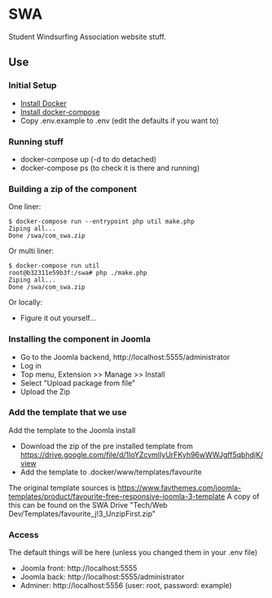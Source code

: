 SWA
==================

Student Windsurfing Association website stuff.

## Use

### Initial Setup

 * [Install Docker](https://docs.docker.com/install/)
 * [Install docker-compose](https://docs.docker.com/compose/install/)
 * Copy .env.example to .env (edit the defaults if you want to)

### Running stuff

* docker-compose up (-d to do detached)
* docker-compose ps (to check it is there and running)

### Building a zip of the component

One liner:
```
$ docker-compose run --entrypoint php util make.php
Ziping all...
Done /swa/com_swa.zip
```

Or multi liner:

```
$ docker-compose run util
root@b32311e59b3f:/swa# php ./make.php
Ziping all...
Done /swa/com_swa.zip
```

Or locally:
* Figure it out yourself...

### Installing the component in Joomla

* Go to the Joomla backend, http://localhost:5555/administrator
* Log in
* Top menu, Extension >> Manage >> Install
* Select "Upload package from file"
* Upload the Zip

### Add the template that we use

Add the template to the Joomla install

* Download the zip of the pre installed template from https://drive.google.com/file/d/1IoYZcvmlIyUrFKyh96wWWJgff5qbhdjK/view
* Add the template to .docker/www/templates/favourite

The original template sources is https://www.favthemes.com/joomla-templates/product/favourite-free-responsive-joomla-3-template
A copy of this can be found on the SWA Drive "Tech/Web Dev/Templates/favourite_j!3_UnzipFirst.zip"

### Access

The default things will be here (unless you changed them in your .env file)

* Joomla front: http://localhost:5555
* Joomla back: http://localhost:5555/administrator
* Adminer: http://localhost:5556 (user: root, password: example)
